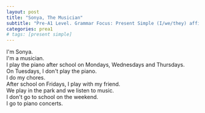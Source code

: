 ```yaml
---
layout: post
title: "Sonya, The Musician"
subtitle: "Pre-A1 Level. Grammar Focus: Present Simple (I/we/they) affirmative and negative"
categories: prea1
# tags: [present simple]
---
```


I'm Sonya.\
I'm a musician.\
I play the piano after school on Mondays, Wednesdays and Thursdays.\
On Tuesdays, I don't play the piano.\
I do my chores.\
After school on Fridays, I play with my friend.\
We play in the park and we listen to music.\
I don't go to school on the weekend.\
I go to piano concerts.
